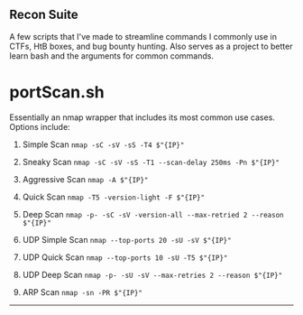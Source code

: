 Recon Suite
---
A few scripts that I've made to streamline commands I commonly use in CTFs, HtB boxes, and bug bounty hunting. Also serves as a project to better learn bash and the arguments for common commands.

# portScan.sh
Essentially an nmap wrapper that includes its most common use cases. Options include:

1) Simple Scan
    `nmap -sC -sV -sS -T4 $"{IP}"`

2) Sneaky Scan
    `nmap -sC -sV -sS -T1 --scan-delay 250ms -Pn $"{IP}"`

3) Aggressive Scan
    `nmap -A $"{IP}"`

4) Quick Scan
    `nmap -T5 -version-light -F $"{IP}"`

5) Deep Scan
    `nmap -p- -sC -sV -version-all --max-retried 2 --reason $"{IP}"`

6) UDP Simple Scan
    `nmap --top-ports 20 -sU -sV $"{IP}"`

7) UDP Quick Scan
    `nmap --top-ports 10 -sU -T5 $"{IP}"`

8) UDP Deep Scan
    `nmap -p- -sU -sV --max-retries 2 --reason $"{IP}"`

9) ARP Scan
    `nmap -sn -PR $"{IP}"`
---

